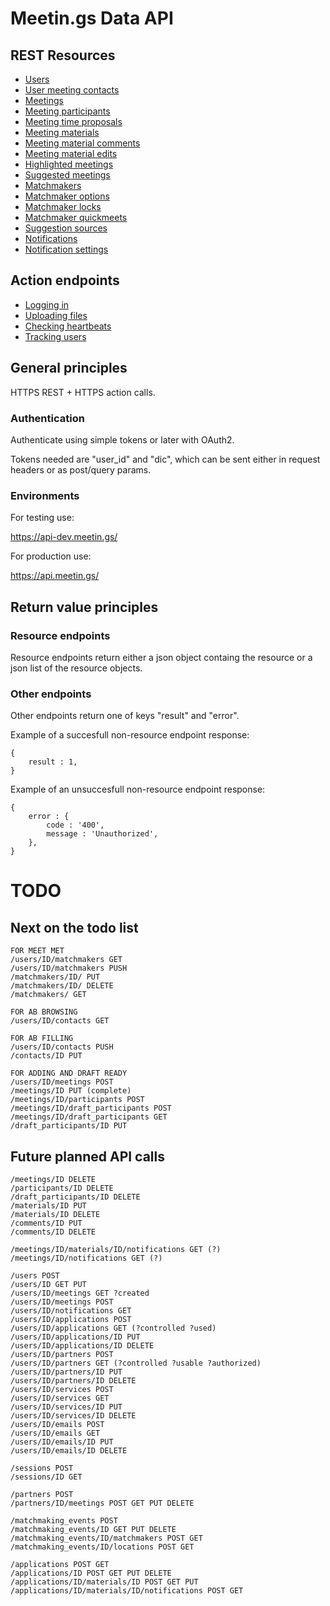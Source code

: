 # Meetin.gs Data API

## REST Resources

* [Users](resources/users)
* [User meeting contacts](resources/user_meeting_contacts)
* [Meetings](resources/meetings)
* [Meeting participants](resources/meeting_participants)
* [Meeting time proposals](resources/meeting_time_proposals)
* [Meeting materials](resources/meeting_materials)
* [Meeting material comments](resources/meeting_material_comments)
* [Meeting material edits](resources/meeting_material_edits)
* [Highlighted meetings](resources/highlighted_meetings)
* [Suggested meetings](resources/suggested_meetings)
* [Matchmakers](resources/matchmakers)
* [Matchmaker options](resources/matchmaker_options)
* [Matchmaker locks](resources/matchmaker_locks)
* [Matchmaker quickmeets](resources/matchmaker_quickmeets)
* [Suggestion sources](resources/suggestion_sources)
* [Notifications](resources/notifications)
* [Notification settings](resources/notification_settings)

## Action endpoints

* [Logging in](actions/login)
* [Uploading files](actions/uploads)
* [Checking heartbeats](actions/heartbeat)
* [Tracking users](actions/track)

## General principles
HTTPS REST + HTTPS action calls.
### Authentication
Authenticate using simple tokens or later with OAuth2.

Tokens needed are "user_id" and "dic", which can be sent either in request headers or as post/query params.

### Environments

For testing use:

https://api-dev.meetin.gs/

For production use:

https://api.meetin.gs/

## Return value principles

### Resource endpoints

Resource endpoints return either a json object containg the resource or a json list of the resource objects.

### Other endpoints

Other endpoints return one of keys "result" and "error".

Example of a succesfull non-resource endpoint response:

    {
        result : 1,
    }

Example of an unsuccesfull non-resource endpoint response:

    {
        error : {
            code : '400',
            message : 'Unauthorized',
        },
    }

# TODO

## Next on the todo list

    FOR MEET MET
    /users/ID/matchmakers GET
    /users/ID/matchmakers PUSH
    /matchmakers/ID/ PUT
    /matchmakers/ID/ DELETE
    /matchmakers/ GET

    FOR AB BROWSING
    /users/ID/contacts GET

    FOR AB FILLING
    /users/ID/contacts PUSH
    /contacts/ID PUT

    FOR ADDING AND DRAFT READY
    /users/ID/meetings POST
    /meetings/ID PUT (complete)
    /meetings/ID/participants POST
    /meetings/ID/draft_participants POST
    /meetings/ID/draft_participants GET
    /draft_participants/ID PUT


## Future planned API calls

    /meetings/ID DELETE
    /participants/ID DELETE
    /draft_participants/ID DELETE
    /materials/ID PUT
    /materials/ID DELETE
    /comments/ID PUT
    /comments/ID DELETE

    /meetings/ID/materials/ID/notifications GET (?)
    /meetings/ID/notifications GET (?)

    /users POST
    /users/ID GET PUT
    /users/ID/meetings GET ?created
    /users/ID/meetings POST
    /users/ID/notifications GET
    /users/ID/applications POST 
    /users/ID/applications GET (?controlled ?used)
    /users/ID/applications/ID PUT
    /users/ID/applications/ID DELETE
    /users/ID/partners POST
    /users/ID/partners GET (?controlled ?usable ?authorized)
    /users/ID/partners/ID PUT
    /users/ID/partners/ID DELETE
    /users/ID/services POST
    /users/ID/services GET
    /users/ID/services/ID PUT
    /users/ID/services/ID DELETE
    /users/ID/emails POST
    /users/ID/emails GET
    /users/ID/emails/ID PUT
    /users/ID/emails/ID DELETE

    /sessions POST
    /sessions/ID GET

    /partners POST
    /partners/ID/meetings POST GET PUT DELETE

    /matchmaking_events POST
    /matchmaking_events/ID GET PUT DELETE
    /matchmaking_events/ID/matchmakers POST GET
    /matchmaking_events/ID/locations POST GET

    /applications POST GET
    /applications/ID POST GET PUT DELETE
    /applications/ID/materials/ID POST GET PUT
    /applications/ID/materials/ID/notifications POST GET



